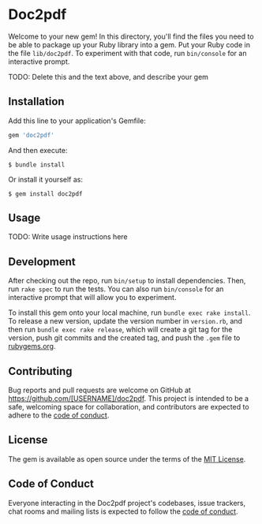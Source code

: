 # Doc2pdf

Welcome to your new gem! In this directory, you'll find the files you need to be able to package up your Ruby library into a gem. Put your Ruby code in the file `lib/doc2pdf`. To experiment with that code, run `bin/console` for an interactive prompt.

TODO: Delete this and the text above, and describe your gem

## Installation

Add this line to your application's Gemfile:

```ruby
gem 'doc2pdf'
```

And then execute:

    $ bundle install

Or install it yourself as:

    $ gem install doc2pdf

## Usage

TODO: Write usage instructions here

## Development

After checking out the repo, run `bin/setup` to install dependencies. Then, run `rake spec` to run the tests. You can also run `bin/console` for an interactive prompt that will allow you to experiment.

To install this gem onto your local machine, run `bundle exec rake install`. To release a new version, update the version number in `version.rb`, and then run `bundle exec rake release`, which will create a git tag for the version, push git commits and the created tag, and push the `.gem` file to [rubygems.org](https://rubygems.org).

## Contributing

Bug reports and pull requests are welcome on GitHub at https://github.com/[USERNAME]/doc2pdf. This project is intended to be a safe, welcoming space for collaboration, and contributors are expected to adhere to the [code of conduct](https://github.com/[USERNAME]/doc2pdf/blob/master/CODE_OF_CONDUCT.md).

## License

The gem is available as open source under the terms of the [MIT License](https://opensource.org/licenses/MIT).

## Code of Conduct

Everyone interacting in the Doc2pdf project's codebases, issue trackers, chat rooms and mailing lists is expected to follow the [code of conduct](https://github.com/[USERNAME]/doc2pdf/blob/master/CODE_OF_CONDUCT.md).
